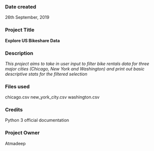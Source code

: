 ### Date created

26th September, 2019

### Project Title

**Explore US Bikeshare Data**

### Description

*This project aims to take in user input to filter bike rentals data
for three major cities (Chicago, New York and Washington) and print
out basic descriptive stats for the filtered selection*

### Files used

chicago.csv
new_york_city.csv
washington.csv

### Credits

Python 3 official documentation

### Project Owner

Atmadeep
